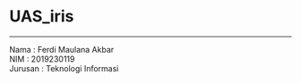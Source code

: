 # UAS_iris
--------------------------------------------------------
Nama : Ferdi Maulana Akbar <br>
NIM : 2019230119 <br>
Jurusan : Teknologi Informasi
